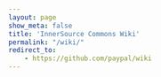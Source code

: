 ```yaml
---
layout: page
show_meta: false
title: 'InnerSource Commons Wiki'       
permalink: "/wiki/"
redirect_to: 
    - https://github.com/paypal/wiki
---
```

